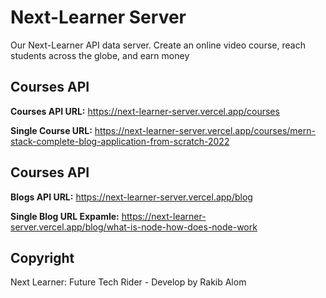 # Next-Learner Server
Our Next-Learner API data server. Create an online video course, reach students across the globe, and earn money

## Courses API
**Courses API URL:** https://next-learner-server.vercel.app/courses

**Single Course URL:** https://next-learner-server.vercel.app/courses/mern-stack-complete-blog-application-from-scratch-2022

## Courses API
**Blogs API URL:** https://next-learner-server.vercel.app/blog

**Single Blog URL Expamle:** https://next-learner-server.vercel.app/blog/what-is-node-how-does-node-work

## Copyright
Next Learner: Future Tech Rider - Develop by Rakib Alom